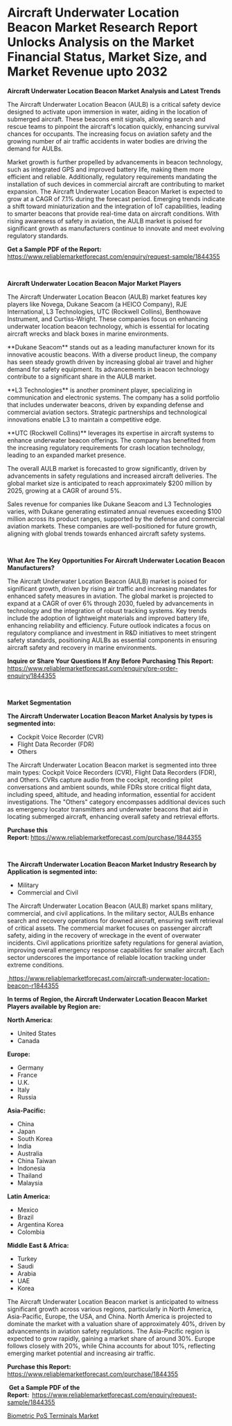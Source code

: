 <p><h1>Aircraft Underwater Location Beacon Market Research Report Unlocks Analysis on the Market Financial Status, Market Size, and Market Revenue upto 2032</h1></p><p><strong>Aircraft Underwater Location Beacon Market Analysis and Latest Trends</strong></p>
<p><p>The Aircraft Underwater Location Beacon (AULB) is a critical safety device designed to activate upon immersion in water, aiding in the location of submerged aircraft. These beacons emit signals, allowing search and rescue teams to pinpoint the aircraft's location quickly, enhancing survival chances for occupants. The increasing focus on aviation safety and the growing number of air traffic accidents in water bodies are driving the demand for AULBs.</p><p>Market growth is further propelled by advancements in beacon technology, such as integrated GPS and improved battery life, making them more efficient and reliable. Additionally, regulatory requirements mandating the installation of such devices in commercial aircraft are contributing to market expansion. The Aircraft Underwater Location Beacon Market is expected to grow at a CAGR of 7.1% during the forecast period. Emerging trends indicate a shift toward miniaturization and the integration of IoT capabilities, leading to smarter beacons that provide real-time data on aircraft conditions. With rising awareness of safety in aviation, the AULB market is poised for significant growth as manufacturers continue to innovate and meet evolving regulatory standards.</p></p>
<p><strong>Get a Sample PDF of the Report:&nbsp;</strong> <a href="https://www.reliablemarketforecast.com/enquiry/request-sample/1844355?utm_campaign=2265&utm_medium=2&utm_source=Github&utm_content=ia&utm_term=28022025&utm_id=aircraft-underwater-location-beacon">https://www.reliablemarketforecast.com/enquiry/request-sample/1844355</a></p>
<p>&nbsp;</p>
<p><strong>Aircraft Underwater Location Beacon Major Market Players</strong></p>
<p><p>The Aircraft Underwater Location Beacon (AULB) market features key players like Novega, Dukane Seacom (a HEICO Company), RJE International, L3 Technologies, UTC (Rockwell Collins), Benthowave Instrument, and Curtiss-Wright. These companies focus on enhancing underwater location beacon technology, which is essential for locating aircraft wrecks and black boxes in marine environments.</p><p>**Dukane Seacom** stands out as a leading manufacturer known for its innovative acoustic beacons. With a diverse product lineup, the company has seen steady growth driven by increasing global air travel and higher demand for safety equipment. Its advancements in beacon technology contribute to a significant share in the AULB market.</p><p>**L3 Technologies** is another prominent player, specializing in communication and electronic systems. The company has a solid portfolio that includes underwater beacons, driven by expanding defense and commercial aviation sectors. Strategic partnerships and technological innovations enable L3 to maintain a competitive edge.</p><p>**UTC (Rockwell Collins)** leverages its expertise in aircraft systems to enhance underwater beacon offerings. The company has benefited from the increasing regulatory requirements for crash location technology, leading to an expanded market presence.</p><p>The overall AULB market is forecasted to grow significantly, driven by advancements in safety regulations and increased aircraft deliveries. The global market size is anticipated to reach approximately $200 million by 2025, growing at a CAGR of around 5%.</p><p>Sales revenue for companies like Dukane Seacom and L3 Technologies varies, with Dukane generating estimated annual revenues exceeding $100 million across its product ranges, supported by the defense and commercial aviation markets. These companies are well-positioned for future growth, aligning with global trends towards enhanced aircraft safety systems.</p></p>
<p>&nbsp;</p>
<p><strong>What Are The Key Opportunities For Aircraft Underwater Location Beacon Manufacturers?</strong></p>
<p><p>The Aircraft Underwater Location Beacon (AULB) market is poised for significant growth, driven by rising air traffic and increasing mandates for enhanced safety measures in aviation. The global market is projected to expand at a CAGR of over 6% through 2030, fueled by advancements in technology and the integration of robust tracking systems. Key trends include the adoption of lightweight materials and improved battery life, enhancing reliability and efficiency. Future outlook indicates a focus on regulatory compliance and investment in R&D initiatives to meet stringent safety standards, positioning AULBs as essential components in ensuring aircraft safety and recovery in marine environments.</p></p>
<p><strong>Inquire or Share Your Questions If Any Before Purchasing This Report:</strong> <a href="https://www.reliablemarketforecast.com/enquiry/pre-order-enquiry/1844355?utm_campaign=2265&utm_medium=2&utm_source=Github&utm_content=ia&utm_term=28022025&utm_id=aircraft-underwater-location-beacon">https://www.reliablemarketforecast.com/enquiry/pre-order-enquiry/1844355</a></p>
<p>&nbsp;</p>
<p><strong>Market Segmentation</strong></p>
<p><strong>The Aircraft Underwater Location Beacon Market Analysis by types is segmented into:</strong></p>
<p><ul><li>Cockpit Voice Recorder (CVR)</li><li>Flight Data Recorder (FDR)</li><li>Others</li></ul></p>
<p><p>The Aircraft Underwater Location Beacon market is segmented into three main types: Cockpit Voice Recorders (CVR), Flight Data Recorders (FDR), and Others. CVRs capture audio from the cockpit, recording pilot conversations and ambient sounds, while FDRs store critical flight data, including speed, altitude, and heading information, essential for accident investigations. The "Others" category encompasses additional devices such as emergency locator transmitters and underwater beacons that aid in locating submerged aircraft, enhancing overall safety and retrieval efforts.</p></p>
<p><strong>Purchase this Report:&nbsp;</strong><a href="https://www.reliablemarketforecast.com/purchase/1844355?utm_campaign=2265&utm_medium=2&utm_source=Github&utm_content=ia&utm_term=28022025&utm_id=aircraft-underwater-location-beacon">https://www.reliablemarketforecast.com/purchase/1844355</a></p>
<p>&nbsp;</p>
<p><strong>The Aircraft Underwater Location Beacon Market Industry Research by Application is segmented into:</strong></p>
<p><ul><li>Military</li><li>Commercial and Civil</li></ul></p>
<p><p>The Aircraft Underwater Location Beacon (AULB) market spans military, commercial, and civil applications. In the military sector, AULBs enhance search and recovery operations for downed aircraft, ensuring swift retrieval of critical assets. The commercial market focuses on passenger aircraft safety, aiding in the recovery of wreckage in the event of overwater incidents. Civil applications prioritize safety regulations for general aviation, improving overall emergency response capabilities for smaller aircraft. Each sector underscores the importance of reliable location tracking under extreme conditions.</p></p>
<p><a href="https://www.reliablemarketforecast.com/aircraft-underwater-location-beacon-r1844355?utm_campaign=2265&utm_medium=2&utm_source=Github&utm_content=ia&utm_term=28022025&utm_id=aircraft-underwater-location-beacon">&nbsp;https://www.reliablemarketforecast.com/aircraft-underwater-location-beacon-r1844355</a></p>
<p><strong>In terms of Region, the Aircraft Underwater Location Beacon Market Players available by Region are:</strong></p>
<p>
    <p> <strong> North America: </strong>
        <ul>
            <li>United States</li>
            <li>Canada</li>
        </ul>
        </p> 
    <p> <strong> Europe: </strong>
        <ul>
            <li>Germany</li>
            <li>France</li>
            <li>U.K.</li>
            <li>Italy</li>
            <li>Russia</li>
        </ul>
        </p> 
    <p> <strong> Asia-Pacific: </strong>
        <ul>
            <li>China</li>
            <li>Japan</li>
            <li>South Korea</li>
            <li>India</li>
            <li>Australia</li>
            <li>China Taiwan</li>
            <li>Indonesia</li>
            <li>Thailand</li>
            <li>Malaysia</li>
        </ul>
        </p> 
    <p> <strong> Latin America: </strong>
        <ul>
            <li>Mexico</li>
            <li>Brazil</li>
            <li>Argentina Korea</li>
            <li>Colombia</li>
        </ul>
        </p> 
    <p> <strong> Middle East & Africa: </strong>
        <ul>
            <li>Turkey</li>
            <li>Saudi</li>
            <li>Arabia</li>
            <li>UAE</li>
            <li>Korea</li>
        </ul>
    </p>
    </p>
<p><p>The Aircraft Underwater Location Beacon market is anticipated to witness significant growth across various regions, particularly in North America, Asia-Pacific, Europe, the USA, and China. North America is projected to dominate the market with a valuation share of approximately 40%, driven by advancements in aviation safety regulations. The Asia-Pacific region is expected to grow rapidly, gaining a market share of around 30%. Europe follows closely with 20%, while China accounts for about 10%, reflecting emerging market potential and increasing air traffic.</p></p>
<p><strong>Purchase this Report: </strong><a href="https://www.reliablemarketforecast.com/purchase/1844355?utm_campaign=2265&utm_medium=2&utm_source=Github&utm_content=ia&utm_term=28022025&utm_id=aircraft-underwater-location-beacon">https://www.reliablemarketforecast.com/purchase/1844355</a></p>
<p>&nbsp;<strong>Get a Sample PDF of the Report:&nbsp;&nbsp;</strong><a href="https://www.reliablemarketforecast.com/enquiry/request-sample/1844355?utm_campaign=2265&utm_medium=2&utm_source=Github&utm_content=ia&utm_term=28022025&utm_id=aircraft-underwater-location-beacon">https://www.reliablemarketforecast.com/enquiry/request-sample/1844355</a></p>
<p><strong></strong></p>
<p><p><a href="https://github.com/akrachveslov/Market-Research-Report-List-1/blob/main/biometric-pos-terminals-market.md?utm_campaign=2265&utm_medium=2&utm_source=Github&utm_content=ia&utm_term=28022025&utm_id=aircraft-underwater-location-beacon">Biometric PoS Terminals Market</a></p></p>